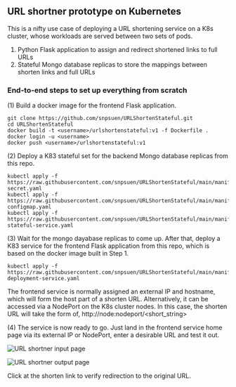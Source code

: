 ## URL shortner prototype on Kubernetes
This is a nifty use case of deploying a URL shortening service on a K8s cluster, whose workloads are served between two sets of pods.
1. Python Flask application to assign and redirect shortened links to full URLs
2. Stateful Mongo database replicas to store the mappings between shorten links and full URLs

### End-to-end steps to set up everything from scratch
(1) Build a docker image for the frontend Flask application.
~~~
git clone https://github.com/snpsuen/URLShortenStateful.git
cd URLShortenStateful
docker build -t <username>/urlshortenstateful:v1 -f Dockerfile .
docker login -u <username>
docker push <username>/urlshortenstateful:v1
~~~

(2) Deploy a K83 stateful set for the backend Mongo database replicas from this repo.
~~~
kubectl apply -f https://raw.githubusercontent.com/snpsuen/URLShortenStateful/main/manifest/mongo-secret.yaml
kubectl apply -f https://raw.githubusercontent.com/snpsuen/URLShortenStateful/main/manifest/mongostate-configmap.yaml
kubectl apply -f https://raw.githubusercontent.com/snpsuen/URLShortenStateful/main/manifest/mongostate-stateful-service.yaml
~~~

(3) Wait for the mongo dayabase replicas to come up. After that, deploy a K83 service for the frontend Flask application from this repo, which is based on the docker image built in Step 1.
~~~
kubectl apply -f https://raw.githubusercontent.com/snpsuen/URLShortenStateful/main/manifest/urlshortenstateful-deployment-service.yaml
~~~
The frontend service is normally assigned an external IP and hostname, which will form the host part of a shorten URL. Alternatively, it can be accessed via a NodePort on the K8s cluster nodes. In this case, the shorten URL will take the form of, http://node:nodeport/<short_string>

(4) The service is now ready to go. Just land in the frontend service home page via its external IP or NodePort, enter a desirable URL and test it out.

![URL shortner input page](urlshortenstateful_screen_cut01.jpg.jpg)

![URL shortner output page](urlshortenstateful_screen_cut02.jpg.jpg)

Click at the shorten link to verify redirection to the original URL.

